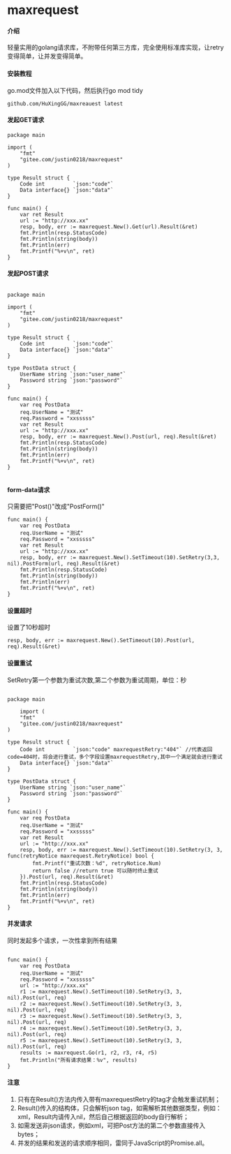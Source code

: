 # maxrequest

#### 介绍
轻量实用的golang请求库，不附带任何第三方库，完全使用标准库实现，让retry变得简单，让并发变得简单。

#### 安装教程

go.mod文件加入以下代码，然后执行go mod tidy
```
github.com/HuXingGG/maxreauest latest
```


#### 发起GET请求
```azure
package main

import (
	"fmt"
	"gitee.com/justin0218/maxrequest"
)

type Result struct {
	Code int         `json:"code"`
	Data interface{} `json:"data"`
}

func main() {
	var ret Result
	url := "http://xxx.xx"
	resp, body, err := maxrequest.New().Get(url).Result(&ret)
	fmt.Println(resp.StatusCode)
	fmt.Println(string(body))
	fmt.Println(err)
	fmt.Printf("%+v\n", ret)
}
```

#### 发起POST请求
```azure

package main

import (
	"fmt"
	"gitee.com/justin0218/maxrequest"
)

type Result struct {
	Code int         `json:"code"`
	Data interface{} `json:"data"`
}

type PostData struct {
	UserName string `json:"user_name"`
	Password string `json:"password"`
}

func main() {
	var req PostData
	req.UserName = "测试"
	req.Password = "xxsssss"
	var ret Result
	url := "http://xxx.xx"
	resp, body, err := maxrequest.New().Post(url, req).Result(&ret)
	fmt.Println(resp.StatusCode)
	fmt.Println(string(body))
	fmt.Println(err)
	fmt.Printf("%+v\n", ret)
}


```

#### form-data请求

只需要把"Post()"改成"PostForm()"

```azure
func main() {
	var req PostData
	req.UserName = "测试"
	req.Password = "xxsssss"
	var ret Result
	url := "http://xxx.xx"
	resp, body, err := maxrequest.New().SetTimeout(10).SetRetry(3,3, nil).PostForm(url, req).Result(&ret)
	fmt.Println(resp.StatusCode)
	fmt.Println(string(body))
	fmt.Println(err)
	fmt.Printf("%+v\n", ret)
}
```

#### 设置超时

设置了10秒超时
```azure
resp, body, err := maxrequest.New().SetTimeout(10).Post(url, req).Result(&ret)
```
#### 设置重试
SetRetry第一个参数为重试次数,第二个参数为重试周期，单位：秒
```azure

package main

    import (
	"fmt"
	"gitee.com/justin0218/maxrequest"
)

type Result struct {
	Code int         `json:"code" maxrequestRetry:"404"` //代表返回code=404时，将会进行重试，多个字段设置maxrequestRetry,其中一个满足就会进行重试
	Data interface{} `json:"data"`
}

type PostData struct {
	UserName string `json:"user_name"`
	Password string `json:"password"`
}

func main() {
	var req PostData
	req.UserName = "测试"
	req.Password = "xxsssss"
	var ret Result
	url := "http://xxx.xx"
	resp, body, err := maxrequest.New().SetTimeout(10).SetRetry(3, 3, func(retryNotice maxrequest.RetryNotice) bool {
		fmt.Printf("重试次数：%d", retryNotice.Num)
		return false //return true 可以随时终止重试
	}).Post(url, req).Result(&ret)
	fmt.Println(resp.StatusCode)
	fmt.Println(string(body))
	fmt.Println(err)
	fmt.Printf("%+v\n", ret)
}

```

#### 并发请求
同时发起多个请求，一次性拿到所有结果
```azure

func main() {
	var req PostData
	req.UserName = "测试"
	req.Password = "xxsssss"
	url := "http://xxx.xx"
	r1 := maxrequest.New().SetTimeout(10).SetRetry(3, 3, nil).Post(url, req)
	r2 := maxrequest.New().SetTimeout(10).SetRetry(3, 3, nil).Post(url, req)
	r3 := maxrequest.New().SetTimeout(10).SetRetry(3, 3, nil).Post(url, req)
	r4 := maxrequest.New().SetTimeout(10).SetRetry(3, 3, nil).Post(url, req)
	r5 := maxrequest.New().SetTimeout(10).SetRetry(3, 3, nil).Post(url, req)
	results := maxrequest.Go(r1, r2, r3, r4, r5)
	fmt.Println("所有请求结果：%v", results)
}

```
#### 注意
1. 只有在Result()方法内传入带有maxrequestRetry的tag才会触发重试机制；
2. Result()传入的结构体，只会解析json tag，如需解析其他数据类型，例如：xml，Result内请传入nil，然后自己根据返回的body自行解析；
3. 如需发送非json请求，例如xml，可把Post方法的第二个参数直接传入bytes；
4. 并发的结果和发送的请求顺序相同，雷同于JavaScript的Promise.all。

